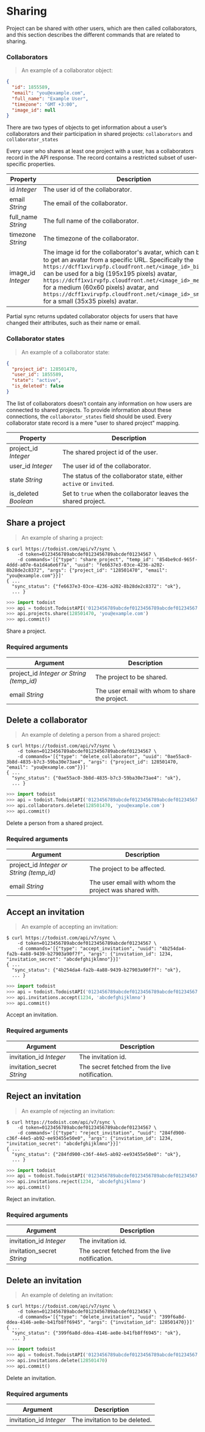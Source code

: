 # Sharing

Project can be shared with other users, which are then called collaborators, and this section describes the different commands that are related to sharing.

### Collaborators

> An example of a collaborator object:

```json
{
  "id": 1855589,
  "email": "you@example.com",
  "full_name": "Example User",
  "timezone": "GMT +3:00",
  "image_id": null
}
```

There are two types of objects to get information about a user’s collaborators and their participation in shared projects: `collaborators` and `collaborator_states`

Every user who shares at least one project with a user, has a collaborators record in the API response. The record contains a restricted subset of user-specific properties.

Property | Description
-------- | -----------
id *Integer* | The user id of the collaborator.
email *String* | The email of the collaborator.
full_name *String* | The full name of the collaborator.
timezone *String* | The timezone of the collaborator.
image_id *Integer* | The image id for the collaborator's avatar, which can be used to get an avatar from a specific URL.  Specifically the `https://dcff1xvirvpfp.cloudfront.net/<image_id>_big.jpg` can be used for a big (195x195 pixels) avatar, `https://dcff1xvirvpfp.cloudfront.net/<image_id>_medium.jpg` for a medium (60x60 pixels) avatar, and `https://dcff1xvirvpfp.cloudfront.net/<image_id>_small.jpg` for a small (35x35 pixels) avatar.

Partial sync returns updated collaborator objects for users that have changed their attributes, such as their name or email.


### Collaborator states

> An example of a collaborator state:

```json
{
  "project_id": 128501470,
  "user_id": 1855589,
  "state": "active",
  "is_deleted": false
}
```

The list of collaborators doesn’t contain any information on how users are connected to shared projects. To provide information about these connections, the `collaborator_states` field should be used. Every collaborator state record is a mere "user to shared project" mapping.

Property | Description
-------- | -----------
project_id *Integer* | The shared project id of the user.
user_id *Integer* | The user id of the collaborator.
state *String* | The status of the collaborator state, either `active` or `invited`.
is_deleted *Boolean* | Set to `true` when the collaborator leaves the shared project.

## Share a project

> An example of sharing a project:

```shell
$ curl https://todoist.com/api/v7/sync \
    -d token=0123456789abcdef0123456789abcdef01234567 \
    -d commands='[{"type": "share_project", "temp_id": "854be9cd-965f-4ddd-a07e-6a1d4a6e6f7a", "uuid": "fe6637e3-03ce-4236-a202-8b28de2c8372", "args": {"project_id": "128501470", "email": "you@example.com"}}]'
{ ...
  "sync_status": {"fe6637e3-03ce-4236-a202-8b28de2c8372": "ok"},
  ... }
```

```python
>>> import todoist
>>> api = todoist.TodoistAPI('0123456789abcdef0123456789abcdef01234567')
>>> api.projects.share(128501470, 'you@example.com')
>>> api.commit()
```

Share a project.

### Required arguments

Argument | Description
-------- | -----------
project_id *Integer or String (temp_id)* | The project to be shared.
email *String* | The user email with whom to share the project.

## Delete a collaborator

> An example of deleting a person from a shared project:

```shell
$ curl https://todoist.com/api/v7/sync \
    -d token=0123456789abcdef0123456789abcdef01234567 \
    -d commands='[{"type": "delete_collaborator", "uuid": "0ae55ac0-3b8d-4835-b7c3-59ba30e73ae4", "args": {"project_id": 128501470, "email": "you@example.com"}}]'
{ ...
  "sync_status": {"0ae55ac0-3b8d-4835-b7c3-59ba30e73ae4": "ok"},
  ... }
```

```python
>>> import todoist
>>> api = todoist.TodoistAPI('0123456789abcdef0123456789abcdef01234567')
>>> api.collaborators.delete(128501470, 'you@example.com')
>>> api.commit()
```

Delete a person from a shared project.

### Required arguments

Argument | Description
-------- | -----------
project_id *Integer or String (temp_id)* | The project to be affected.
email *String* | The user email with whom the project was shared with.

## Accept an invitation

> An example of accepting an invitation:

```shell
$ curl https://todoist.com/api/v7/sync \
    -d token=0123456789abcdef0123456789abcdef01234567 \
    -d commands='[{"type": "accept_invitation", "uuid": "4b254da4-fa2b-4a88-9439-b27903a90f7f", "args": {"invitation_id": 1234,  "invitation_secret": "abcdefghijklmno"}}]'
{ ...
  "sync_status": {"4b254da4-fa2b-4a88-9439-b27903a90f7f": "ok"},
  ... }
```

```python
>>> import todoist
>>> api = todoist.TodoistAPI('0123456789abcdef0123456789abcdef01234567')
>>> api.invitations.accept(1234, 'abcdefghijklmno')
>>> api.commit()
```

Accept an invitation.

### Required arguments

Argument | Description
-------- | -----------
invitation_id *Integer* | The invitation id.
invitation_secret *String* | The secret fetched from the live notification.

## Reject an invitation

> An example of rejecting an invitation:

```shell
$ curl https://todoist.com/api/v7/sync \
    -d token=0123456789abcdef0123456789abcdef01234567 \
    -d commands='[{"type": "reject_invitation", "uuid": "284fd900-c36f-44e5-ab92-ee93455e50e0", "args": {"invitation_id": 1234,  "invitation_secret": "abcdefghijklmno"}}]'
{ ...
  "sync_status": {"284fd900-c36f-44e5-ab92-ee93455e50e0": "ok"},
  ... }
```

```python
>>> import todoist
>>> api = todoist.TodoistAPI('0123456789abcdef0123456789abcdef01234567')
>>> api.invitations.reject(1234, 'abcdefghijklmno')
>>> api.commit()
```

Reject an invitation.

### Required arguments

Argument | Description
-------- | -----------
invitation_id *Integer* | The invitation id.
invitation_secret *String* | The secret fetched from the live notification.

## Delete an invitation

> An example of deleting an invitation:

```shell
$ curl https://todoist.com/api/v7/sync \
    -d token=0123456789abcdef0123456789abcdef01234567 \
    -d commands='[{"type": "delete_invitation", "uuid": "399f6a8d-ddea-4146-ae8e-b41fb8ff6945", "args": {"invitation_id": 128501470}}]'
{ ...
  "sync_status": {"399f6a8d-ddea-4146-ae8e-b41fb8ff6945": "ok"},
  ... }
```

```python
>>> import todoist
>>> api = todoist.TodoistAPI('0123456789abcdef0123456789abcdef01234567')
>>> api.invitations.delete(128501470)
>>> api.commit()
```

Delete an invitation.

### Required arguments

Argument | Description
-------- | -----------
invitation_id *Integer* | The invitation to be deleted.
